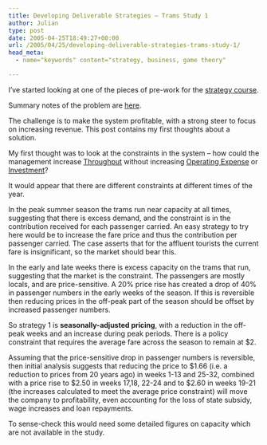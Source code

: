 ```yaml
---
title: Developing Deliverable Strategies – Trams Study 1
author: Julian
type: post
date: 2005-04-25T18:49:27+00:00
url: /2005/04/25/developing-deliverable-strategies-trams-study-1/
head_meta:
  - name="keywords" content="strategy, business, game theory"

---
```

I&#8217;ve started looking at one of the pieces of pre-work for the [strategy course][1].

Summary notes of the problem are [here][2].

The challenge is to make the system profitable, with a strong steer to focus on increasing revenue. This post contains my first thoughts about a solution.

My first thought was to look at the constraints in the system &#8211; how could the management increase [Throughput][3] without increasing [Operating Expense][4] or [Investment][5]?

It would appear that there are different constraints at different times of the year. 

In the peak summer season the trams run near capacity at all times, suggesting that there is excess demand, and the constraint is in the contribution received for each passenger carried. An easy strategy to try here would be to increase the fare price and thus the contribution per passenger carried. The case asserts that for the affluent tourists the current fare is insignificant, so the market should bear this. 

In the early and late weeks there is excess capacity on the trams that run, suggesting that the market is the constraint. The passengers are mostly locals, and are price-sensitive. A 20% price rise has created a drop of 40% in passenger numbers in the early weeks of the season. If this is reversible then reducing prices in the off-peak part of the season should be offset by increased passenger numbers.

So strategy 1 is **seasonally-adjusted pricing**, with a reduction in the off-peak weeks and an increase during peak periods. There is a policy constraint that requires the average fare across the season to remain at $2.

Assuming that the price-sensitive drop in passenger numbers is reversible, then initial analysis suggests that reducing the price to $1.66 (i.e. a reduction to prices from 20 years ago) in weeks 1-13 and 25-32, combined with a price rise to $2.50 in weeks 17,18, 22-24 and to $2.60 in weeks 19-21 (the increases calculated to meet the average price constraint) will move the company to profitability, even accounting for the loss of state subsidy, wage increases and loan repayments.

To sense-check this would need some detailed figures on capacity which are not available in the study.

 [1]: https://www.synesthesia.co.uk/blog/archives/2005/04/22/developing-deliverable-strategies/
 [2]: https://www.synesthesia.co.uk/blog/wiki/Developing+Deliverable+Strategies.TramStudy
 [3]: https://purpleslurple.net/ps.php?theurl=https://www.corbett-toc.com/eng/pag_09.htm#purp40
 [4]: https://purpleslurple.net/ps.php?theurl=https://www.corbett-toc.com/eng/pag_09.htm#purp46
 [5]: https://purpleslurple.net/ps.php?theurl=https://www.corbett-toc.com/eng/pag_09.htm#purp43